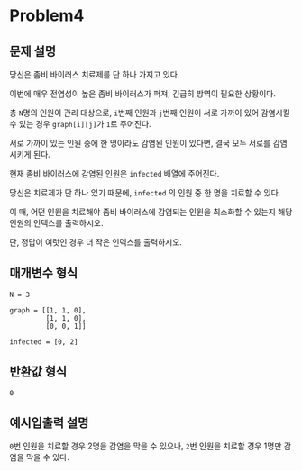 # Problem4

## 문제 설명

당신은 좀비 바이러스 치료제를 단 하나 가지고 있다.

이번에 매우 전염성이 높은 좀비 바이러스가 퍼져, 긴급히 방역이 필요한 상황이다.

총 `N`명의 인원이 관리 대상으로, `i`번째 인원과 `j`번째 인원이 서로 가까이 있어 감염시킬 수 있는 경우 `graph[i][j]`가 `1`로 주어진다.

서로 가까이 있는 인원 중에 한 명이라도 감염된 인원이 있다면, 결국 모두 서로를 감염시키게 된다.

현재 좀비 바이러스에 감염된 인원은 `infected` 배열에 주어진다.

당신은 치료제가 단 하나 있기 때문에, `infected` 의 인원 중 한 명을 치료할 수 있다.

이 때, 어떤 인원을 치료해야 좀비 바이러스에 감염되는 인원을 최소화할 수 있는지 해당 인원의 인덱스를 출력하시오.

단, 정답이 여럿인 경우 더 작은 인덱스를 출력하시오.

## 매개변수 형식

`N = 3`

```
graph = [[1, 1, 0],
         [1, 1, 0],
         [0, 0, 1]]
```

`infected = [0, 2]`

## 반환값 형식

`0`

## 예시입출력 설명

`0`번 인원을 치료할 경우 2명을 감염을 막을 수 있으나, `2`번 인원을 치료할 경우 1명만 감염을 막을 수 있다.
